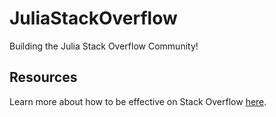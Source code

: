 # JuliaStackOverflow
Building the Julia Stack Overflow Community! 


## Resources

Learn more about how to be effective on Stack Overflow [here](https://stackoverflow.com/help). 

